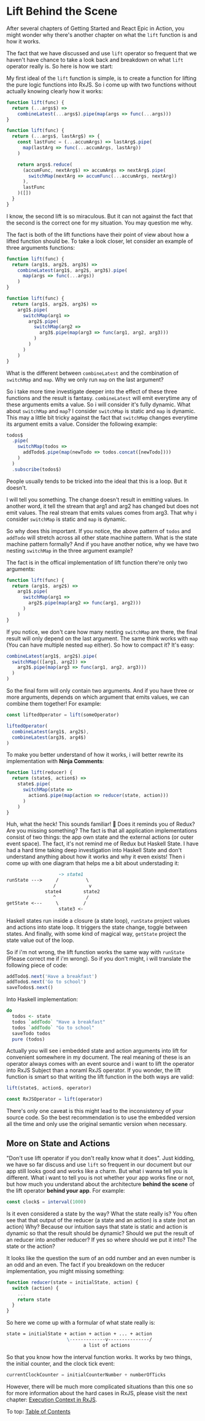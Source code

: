 # Lift Behind the Scene

After several chapters of Getting Started and React Epic in Action, you might wonder why there's another chapter on what the `lift` function is and how it works.

The fact that we have discussed and use `lift` operator so frequent that we haven't have chance to take a look back and breakdown on what `lift` operator really is. So here is how we start:

My first ideal of the `lift` function is simple, is to create a function for lifting the pure logic functions into RxJS. So i come up with two functions without actually knowing clearly how it works:

```jsx
function lift(func) {
  return (...args$) =>
    combineLatest(...args$).pipe(map(args => func(...args)))
}

function lift(func) {
  return (...args$, lastArg$) => {
    const lastFunc = (...accumArgs) => lastArg$.pipe(
      map(lastArg => func(...accumArgs, lastArg))
    )

    return args$.reduce(
      (accumFunc, nextArg$) => accumArgs => nextArg$.pipe(
        switchMap(nextArg => accumFunc(...accumArgs, nextArg))
      ),
      lastFunc
    )([])
  }
}
```

I know, the second lift is so miraculous. But it can not against the fact that the second is the correct one for my situation. You may question me why.

The fact is both of the lift functions have their point of view about how a lifted function should be. To take a look closer, let consider an example of three arguments functions:

```jsx
function lift(func) {
  return (arg1$, arg2$, arg3$) =>
    combineLatest(arg1$, arg2$, arg3$).pipe(
      map(args => func(...args))
    )
}

function lift(func) {
  return (arg1$, arg2$, arg3$) =>
    arg1$.pipe(
      switchMap(arg1 =>
        arg2$.pipe(
          switchMap(arg2 =>
            arg3$.pipe(map(arg3 => func(arg1, arg2, arg3)))
          )
        )
      )
    )
}
```

What is the different between `combineLatest` and the combination of `switchMap` and `map`. Why we only run `map` on the last argument?

So i take more time investigate deeper into the effect of these three functions and the result is fantasy. `combineLatest` will emit everytime any of these arguments emits a value. So i will consider it's fully dynamic. What about `switchMap` and `map`? I consider `switchMap` is static and `map` is dynamic. This may a little bit tricky against the fact that `switchMap` changes everytime its argument emits a value. Consider the following example:

```jsx
todos$
  .pipe(
    switchMap(todos =>
      addTodo$.pipe(map(newTodo => todos.concat([newTodo])))
    )
  )
  .subscribe(todos$)
```

People usually tends to be tricked into the ideal that this is a loop. But it doesn't.

I will tell you something. The change doesn't result in emitting values. In another word, it tell the stream that arg1 and arg2 has changed but does not emit values. The real stream that emits values comes from arg3. That why i consider `switchMap` is static and `map` is dynamic.

So why does this important. If you notice, the above pattern of `todos` and `addTodo` will stretch across all other state machine pattern. What is the state machine pattern formally? And if you have another notice, why we have two nesting `switchMap` in the three argument example?

The fact is in the offical implementation of lift function there're only two arguments:

```jsx
function lift(func) {
  return (arg1$, arg2$) =>
    arg1$.pipe(
      switchMap(arg1 =>
        arg2$.pipe(map(arg2 => func(arg1, arg2)))
      )
    )
}
```

If you notice, we don't care how many nesting `switchMap` are there, the final result will only depend on the last argument. The same think works with `map` (You can have multiple nested `map` either). So how to compact it? It's easy:

```jsx
combineLatest(arg1$, arg2$).pipe(
  switchMap(([arg1, arg2]) =>
    arg3$.pipe(map(arg3 => func(arg1, arg2, arg3)))
  )
)
```

So the final form will only contain two arguments. And if you have three or more arguments, depends on which argument that emits values, we can combine them together! For example:

```jsx
const liftedOperator = lift(someOperator)

liftedOperator(
  combineLatest(arg1$, arg2$),
  combineLatest(arg3$, arg4$)
)
```

To make you better understand of how it works, i will better rewrite its implementation with **Ninja Comments**:

```jsx
function lift(reducer) {
  return (state$, action$) =>
    state$.pipe(
      switchMap(state =>
        action$.pipe(map(action => reducer(state, action)))
      )
    )
}
```

Huh, what the heck! This sounds familiar! 🤔 Does it reminds you of Redux? Are you missing something? The fact is that all application implementations consist of two things: the app own state and the external actions (or outer event space). The fact, it's not remind me of Redux but Haskell State. I have had a hard time taking deep investigation into Haskell State and don't understand anything about how it works and why it even exists! Then i come up with one diagram that helps me a bit about understading it:

```md
                   -> state1
runState --->     /          \
                 /            v
              state4        state2
                 ^           /
getState <---     \         /
                   state3 <-
```

Haskell states run inside a closure (a state loop), `runState` project values and actions into state loop. It triggers the state change, toggle between states. And finally, with some kind of magical way, `getState` project the state value out of the loop.

So if i'm not wrong, the lift function works the same way with `runState` (Please correct me if i'm wrong). So if you don't might, i will translate the following piece of code:

```jsx
addTodo$.next('Have a breakfast')
addTodo$.next('Go to school')
saveTodos$.next()
```

Into Haskell implementation:

```haskell
do
  todos <- state
  todos `addTodo` "Have a breakfast"
  todos `addTodo` "Go to school"
  saveTodo todos
  pure (todos)
```

Actually you will see i embedded state and action arguments into lift for convenient somewhere in my document. The real meaning of these is an operator always comes with an event source and i want to lift the operator into RxJS Subject than a noraml RxJS operator. If you wonder, the lift function is smart so that writing the lift function in the both ways are valid:

```jsx
lift(state$, action$, operator)

const RxJSOperator = lift(operator)
```

There's only one caveat is this might lead to the inconsistency of your source code. So the best recommendation is to use the embedded version all the time and only use the original semantic version when necessary.

## More on State and Actions

"Don't use lift operator if you don't really know what it does". Just kidding, we have so far discuss and use `lift` so frequent in our document but our app still looks good and works like a charm. But what i wanna tell you is different. What i want to tell you is not whether your app works fine or not, but how much you understand about the architecture **behind the scene** of the lift operator **behind your app**. For example:

```jsx
const clock$ = interval(1000)
```

Is it even considered a state by the way? What the state really is? You often see that that output of the reducer (a state and an action) is a state (not an action) Why? Because our intuition says that state is static and action is dynamic so that the result should be dynamic? Should we put the result of an reducer into another reducer? If yes so where should we put it into? The state or the action?

It looks like the question the sum of an odd number and an even number is an odd and an even. The fact if you breakdown on the reducer implementation, you might missing something:

```jsx
function reducer(state = initialState, action) {
  switch (action) {
    ...
    return state
  }
}
```

So here we come up with a formular of what state really is:

```md
state = initialState + action + action + ... + action
                      \-------------v---------------/
                            a list of actions
```

So that you know how the interval function works. It works by two things, the initial counter, and the clock tick event:

```jsx
currentClockCounter = initialCounterNumber + numberOfTicks
```

However, there will be much more complicated situations than this one so for more information about the hard cases in RxJS, please visit the next chapter: [Execution Context in RxJS](RxJSExecutionContext.md).

To top: [Table of Contents](Wiki.md)
